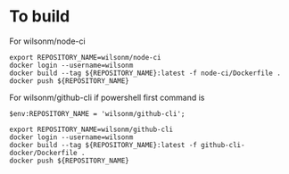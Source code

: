 # To build

For wilsonm/node-ci
```
export REPOSITORY_NAME=wilsonm/node-ci
docker login --username=wilsonm
docker build --tag ${REPOSITORY_NAME}:latest -f node-ci/Dockerfile .
docker push ${REPOSITORY_NAME}

```

For wilsonm/github-cli
if powershell first command is 
```
$env:REPOSITORY_NAME = 'wilsonm/github-cli';
```
```
export REPOSITORY_NAME=wilsonm/github-cli
docker login --username=wilsonm
docker build --tag ${REPOSITORY_NAME}:latest -f github-cli-docker/Dockerfile .
docker push ${REPOSITORY_NAME}

```
